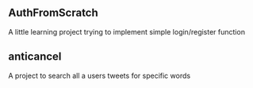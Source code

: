 ## AuthFromScratch

A little learning project trying to implement simple login/register function

## anticancel

A project to search all a users tweets for specific words 